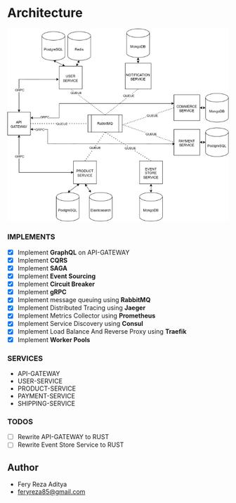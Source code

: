 # Architecture


<img src="./diagram.png">

### IMPLEMENTS
- [X] Implement **GraphQL** on API-GATEWAY
- [X] Implement **CQRS**
- [X] Implement **SAGA**
- [X] Implement **Event Sourcing**
- [X] Implement **Circuit Breaker**
- [X] Implement **gRPC**
- [X] Implement message queuing using **RabbitMQ**
- [X] Implement Distributed Tracing using **Jaeger**
- [X] Implement Metrics Collector using **Prometheus**
- [X] Implement Service Discovery using **Consul**
- [X] Implement Load Balance And Reverse Proxy using **Traefik**
- [X] Implement **Worker Pools**

### SERVICES
- API-GATEWAY
- USER-SERVICE
- PRODUCT-SERVICE
- PAYMENT-SERVICE
- SHIPPING-SERVICE

### TODOS
- [ ] Rewrite API-GATEWAY to RUST
- [ ] Rewrite Event Store Service to RUST

## Author
* Fery Reza Aditya
* feryreza85@gmail.com



